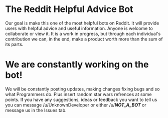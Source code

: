 # The Reddit Helpful Advice Bot

Our goal is make this one of the most helpful bots on Reddit. It will provide users with helpful advice and useful information.
Anyone is welcome to collaborate or view it. It is a work in progress, but through each individual's contribution we can, in the end,
make a product worth more than the sum of its parts.

# We are constantly working on the bot!

We will be constantly posting updates, making changes fixing bugs and so what Programmers do. Plus insert random star wars refrences at some points. If you have any suggestions, ideas or feedback you want to tell us you can message /u/UnknownDeveloper or either /u/___NOT_A_BOT___ or message us in the Issues tab. 
